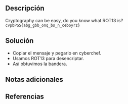 ## Descripción
Cryptography can be easy, do you know what ROT13 is? `cvpbPGS{abg_gbb_onq_bs_n_ceboyrz}`
## Solución
- Copiar el mensaje y pegarlo en cyberchef.
- Usamos ROT13 para desencriptar.
- Así obtuvimos la bandera.
## Notas adicionales
## Referencias